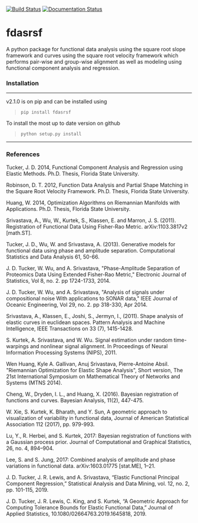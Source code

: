 [![Build Status](https://img.shields.io/travis/jdtuck/fdasrsf_python.svg?style=flat-square&label=linux)](https://travis-ci.org/github/jdtuck/fdasrsf_python)
[![Documentation Status](https://readthedocs.org/projects/fdasrsf-python/badge/?version=latest)](https://fdasrsf-python.readthedocs.io/en/latest/?badge=latest)

fdasrsf
=======

A python package for functional data analysis using the square root
slope framework and curves using the square root velocity framework
which performs pair-wise and group-wise alignment as well as modeling
using functional component analysis and regression.

### Installation
------------------------------------------------------------------------------
v2.1.0 is on pip and can be installed using
> `pip install fdasrsf`

To install the most up to date version on github
> `python setup.py install`

------------------------------------------------------------------------------

### References
Tucker, J. D. 2014, Functional Component Analysis and Regression using Elastic
Methods. Ph.D. Thesis, Florida State University.

Robinson, D. T. 2012, Function Data Analysis and Partial Shape Matching in the
Square Root Velocity Framework. Ph.D. Thesis, Florida State University.

Huang, W. 2014, Optimization Algorithms on Riemannian Manifolds with
Applications. Ph.D. Thesis, Florida State University.

Srivastava, A., Wu, W., Kurtek, S., Klassen, E. and Marron, J. S. (2011).
Registration of Functional Data Using Fisher-Rao Metric. arXiv:1103.3817v2
[math.ST].

Tucker, J. D., Wu, W. and Srivastava, A. (2013). Generative models for
functional data using phase and amplitude separation. Computational Statistics
and Data Analysis 61, 50-66.

J. D. Tucker, W. Wu, and A. Srivastava, "Phase-Amplitude Separation of
Proteomics Data Using Extended Fisher-Rao Metric," Electronic Journal of
Statistics, Vol 8, no. 2. pp 1724-1733, 2014.

J. D. Tucker, W. Wu, and A. Srivastava, "Analysis of signals under compositional
noise With applications to SONAR data," IEEE Journal of Oceanic Engineering, Vol
29, no. 2. pp 318-330, Apr 2014.

Srivastava, A., Klassen, E., Joshi, S., Jermyn, I., (2011). Shape analysis of
elastic curves in euclidean spaces. Pattern Analysis and Machine Intelligence,
IEEE Transactions on 33 (7), 1415-1428.

S. Kurtek, A. Srivastava, and W. Wu. Signal estimation under random
time-warpings and nonlinear signal alignment. In Proceedings of Neural
Information Processing Systems (NIPS), 2011.

Wen Huang, Kyle A. Gallivan, Anuj Srivastava, Pierre-Antoine Absil. "Riemannian
Optimization for Elastic Shape Analysis", Short version, The 21st International
Symposium on Mathematical Theory of Networks and Systems (MTNS 2014).

Cheng, W., Dryden, I. L., and Huang, X. (2016). Bayesian registration of functions
and curves. Bayesian Analysis, 11(2), 447-475.

W. Xie, S. Kurtek, K. Bharath, and Y. Sun, A geometric approach to visualization
of variability in functional data, Journal of American Statistical Association 112
(2017), pp. 979-993.

Lu, Y., R. Herbei, and S. Kurtek, 2017: Bayesian registration of functions with a Gaussian process prior. Journal of
Computational and Graphical Statistics, 26, no. 4, 894–904.

Lee, S. and S. Jung, 2017: Combined analysis of amplitude and phase variations in functional data. arXiv:1603.01775 [stat.ME], 1–21.

J. D. Tucker, J. R. Lewis, and A. Srivastava, “Elastic Functional Principal Component Regression,” Statistical Analysis and Data Mining, vol. 12, no. 2, pp. 101-115, 2019.

J. D. Tucker, J. R. Lewis, C. King, and S. Kurtek, “A Geometric Approach for Computing Tolerance Bounds for Elastic Functional Data,” Journal of Applied Statistics, 10.1080/02664763.2019.1645818, 2019.
